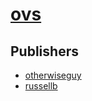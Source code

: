 # [ovs](https://pypi.org/project/ovs)



## Publishers
- [otherwiseguy](https://pypi.org/user/otherwiseguy)
- [russellb](https://pypi.org/user/russellb)

